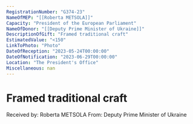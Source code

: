 ```yaml
---
RegistrationNumber: "G374-23"
NameOfMEP: "[[Roberta METSOLA]]"
Capacity: "President of the European Parliament"
NameOfDonor: "[[Deputy Prime Minister of Ukraine]]"
DescriptionOfGift: "Framed traditional craft"
EstimatedValue: "<150"
LinkToPhoto: "Photo"
DateOfReception: "2023-05-24T00:00:00"
DateOfNotification: "2023-06-29T00:00:00"
Location: "The President's Office"
Miscellaneous: nan
---
```


# Framed traditional craft

Received by: Roberta METSOLA
From: Deputy Prime Minister of Ukraine
